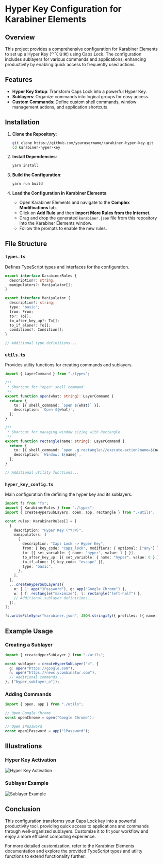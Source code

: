 
# Hyper Key Configuration for Karabiner Elements

## Overview

This project provides a comprehensive configuration for Karabiner Elements to set up a Hyper Key (⌃⌥⇧⌘) using Caps Lock. The configuration includes sublayers for various commands and applications, enhancing productivity by enabling quick access to frequently used actions.

## Features

- **Hyper Key Setup**: Transform Caps Lock into a powerful Hyper Key.
- **Sublayers**: Organize commands into logical groups for easy access.
- **Custom Commands**: Define custom shell commands, window management actions, and application shortcuts.

## Installation

1. **Clone the Repository**:
    ```bash
    git clone https://github.com/yourusername/karabiner-hyper-key.git
    cd karabiner-hyper-key
    ```

2. **Install Dependencies**:
    ```bash
    yarn install
    ```

3. **Build the Configuration**:
    ```bash
    yarn run build
    ```

4. **Load the Configuration in Karabiner Elements**:
    - Open Karabiner Elements and navigate to the **Complex Modifications** tab.
    - Click on **Add Rule** and then **Import More Rules from the Internet**.
    - Drag and drop the generated `karabiner.json` file from this repository into the Karabiner Elements window.
    - Follow the prompts to enable the new rules.

## File Structure

### `types.ts`

Defines TypeScript types and interfaces for the configuration.

```typescript
export interface KarabinerRules {
  description?: string;
  manipulators?: Manipulator[];
}

export interface Manipulator {
  description?: string;
  type: "basic";
  from: From;
  to?: To[];
  to_after_key_up?: To[];
  to_if_alone?: To[];
  conditions?: Condition[];
}

// Additional type definitions...
```

### `utils.ts`

Provides utility functions for creating commands and sublayers.

```typescript
import { LayerCommand } from "./types";

/**
 * Shortcut for "open" shell command
 */
export function open(what: string): LayerCommand {
  return {
    to: [{ shell_command: `open ${what}` }],
    description: `Open ${what}`,
  };
}

/**
 * Shortcut for managing window sizing with Rectangle
 */
export function rectangle(name: string): LayerCommand {
  return {
    to: [{ shell_command: `open -g rectangle://execute-action?name=${name}` }],
    description: `Window: ${name}`,
  };
}

// Additional utility functions...
```

### `hyper_key_config.ts`

Main configuration file defining the hyper key and its sublayers.

```typescript
import fs from "fs";
import { KarabinerRules } from "./types";
import { createHyperSubLayers, open, app, rectangle } from "./utils";

const rules: KarabinerRules[] = [
  {
    description: "Hyper Key (⌃⌥⇧⌘)",
    manipulators: [
      {
        description: "Caps Lock -> Hyper Key",
        from: { key_code: "caps_lock", modifiers: { optional: ["any"] } },
        to: [{ set_variable: { name: "hyper", value: 1 } }],
        to_after_key_up: [{ set_variable: { name: "hyper", value: 0 } }],
        to_if_alone: [{ key_code: "escape" }],
        type: "basic",
      },
    ],
  },
  ...createHyperSubLayers({
    o: { 1: app("1Password"), g: app("Google Chrome") },
    w: { f: rectangle("maximize"), l: rectangle("left-half") },
    // Additional sublayer definitions...
  }),
];

fs.writeFileSync("karabiner.json", JSON.stringify({ profiles: [{ name: "Default", complex_modifications: { rules } }] }, null, 2));
```

## Example Usage

### Creating a Sublayer

```typescript
import { createHyperSubLayer } from "./utils";

const sublayer = createHyperSubLayer("o", {
  g: open("https://google.com"),
  n: open("https://news.ycombinator.com"),
  // Additional commands...
}, ["hyper_sublayer_o"]);
```

### Adding Commands

```typescript
import { open, app } from "./utils";

// Open Google Chrome
const openChrome = open("Google Chrome");

// Open 1Password
const open1Password = app("1Password");
```

## Illustrations

### Hyper Key Activation

![Hyper Key Activation](illustrations/hyper_key_activation.png)

### Sublayer Example

![Sublayer Example](illustrations/sublayer_example.png)

## Conclusion

This configuration transforms your Caps Lock key into a powerful productivity tool, providing quick access to applications and commands through well-organized sublayers. Customize it to fit your workflow and enjoy a more efficient computing experience.

For more detailed customization, refer to the Karabiner Elements documentation and explore the provided TypeScript types and utility functions to extend functionality further.
